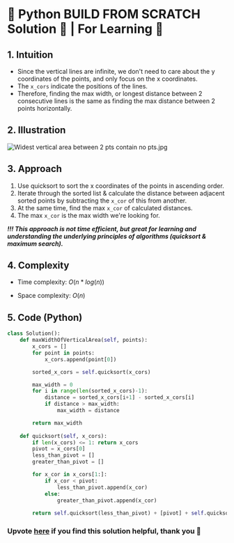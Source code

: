 # 🐍 Python BUILD FROM SCRATCH Solution 📝 | For Learning 📐
## 1. Intuition
<!-- Describe your first thoughts on how to solve this problem. -->
- Since the vertical lines are infinite, we don't need to care about the y coordinates of the points, and only focus on the x coordinates.
- The `x_cors` indicate the positions of the lines.
- Therefore, finding the max width, or longest distance between 2 consecutive lines is the same as finding the max distance between 2 points horizontally.

## 2. Illustration
![Widest vertical area between 2 pts contain no pts.jpg](https://assets.leetcode.com/users/images/2cc39a0d-da62-42f8-8e1c-72590e613e26_1703143588.4311333.jpeg)

## 3. Approach
<!-- Describe your approach to solving the problem. -->
1. Use quicksort to sort the x coordinates of the points in ascending order.
2. Iterate through the sorted list & calculate the distance between adjacent sorted points by subtracting the `x_cor` of this from another.
3. At the same time, find the max `x_cor` of calculated distances.
4. The max `x_cor` is the max width we're looking for.

***!!! This approach is not time efficient, but great for learning and understanding the underlying principles of algorithms (quicksort & maximum search).***

## 4. Complexity
- Time complexity: $O(n*log(n))$
<!-- Add your time complexity here, e.g. $$O(n)$$ -->

- Space complexity: $O(n)$
<!-- Add your space complexity here, e.g. $$O(n)$$ -->

## 5. Code (Python)
```python []
class Solution():
    def maxWidthOfVerticalArea(self, points):
        x_cors = []
        for point in points:
            x_cors.append(point[0])

        sorted_x_cors = self.quicksort(x_cors)

        max_width = 0
        for i in range(len(sorted_x_cors)-1):
            distance = sorted_x_cors[i+1] - sorted_x_cors[i]
            if distance > max_width:
                max_width = distance

        return max_width
    
    def quicksort(self, x_cors):
        if len(x_cors) <= 1: return x_cors
        pivot = x_cors[0]
        less_than_pivot = []
        greater_than_pivot = []

        for x_cor in x_cors[1:]:
            if x_cor < pivot:
                less_than_pivot.append(x_cor)
            else:
                greater_than_pivot.append(x_cor)
        
        return self.quicksort(less_than_pivot) + [pivot] + self.quicksort(greater_than_pivot)
```
### Upvote [here](https://leetcode.com/problems/widest-vertical-area-between-two-points-containing-no-points/solutions/4434402/python-build-from-scratch-solution-for-learning) if you find this solution helpful, thank you 🤍
